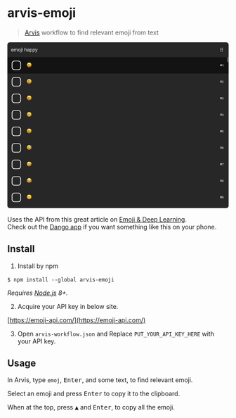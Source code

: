 # arvis-emoji

> [Arvis](https://github.com/jopemachine/arvis) workflow to find relevant emoji from text

<img src="screenshot.png" width="895">

Uses the API from this great article on [Emoji & Deep Learning](http://getdango.com/emoji-and-deep-learning.html).<br>
Check out the [Dango app](http://getdango.com) if you want something like this on your phone.

## Install

1. Install by npm

```
$ npm install --global arvis-emoji
```

*Requires [Node.js](https://nodejs.org) 8+.*

2. Acquire your API key in below site.

[https://emoji-api.com/](https://emoji-api.com/)

3. Open `arvis-workflow.json` and Replace `PUT_YOUR_API_KEY_HERE` with your API key.


## Usage

In Arvis, type `emoj`, <kbd>Enter</kbd>, and some text, to find relevant emoji.

Select an emoji and press <kbd>Enter</kbd> to copy it to the clipboard.

When at the top, press <kbd>▲</kbd> and <kbd>Enter</kbd>, to copy all the emoji.

